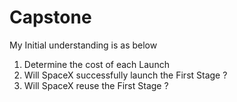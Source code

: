 # Capstone

My Initial understanding is as below 
1. Determine the cost of each Launch
2. Will SpaceX successfully launch the First Stage ?
3. Will SpaceX reuse the First Stage ?

